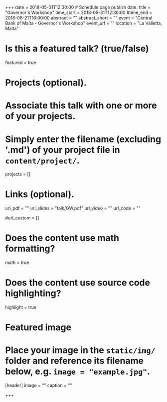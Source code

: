 +++
date = 2018-05-31T12:30:00  # Schedule page publish date.
title = "Governor's Workshop"
time_start = 2018-05-31T12:30:00
#time_end = 2018-06-21T16:00:00
abstract = ""
abstract_short = ""
event = "Central Bank of Malta - Governor's Workshop"
event_url = ""
location = "La Valletta, Malta"

# Is this a featured talk? (true/false)
featured = true

# Projects (optional).
#   Associate this talk with one or more of your projects.
#   Simply enter the filename (excluding '.md') of your project file in `content/project/`.
projects = []

# Links (optional).
url_pdf = ""
url_slides = "talk/GW.pdf"
url_video = ""
url_code = ""

#url_custom = []

# Does the content use math formatting?
math = true

# Does the content use source code highlighting?
highlight = true

# Featured image
# Place your image in the `static/img/` folder and reference its filename below, e.g. `image = "example.jpg"`.
[header]
image = ""
caption = ""

+++